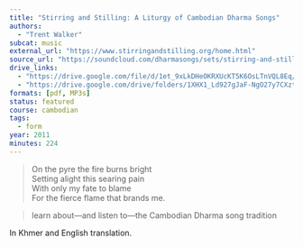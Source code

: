 ```yaml
---
title: "Stirring and Stilling: A Liturgy of Cambodian Dharma Songs"
authors:
  - "Trent Walker"
subcat: music
external_url: "https://www.stirringandstilling.org/home.html"
source_url: "https://soundcloud.com/dharmasongs/sets/stirring-and-stilling"
drive_links:
  - "https://drive.google.com/file/d/1et_9xLkDHeOKRXUcKT5K6OsLTnVQL8Eq/view"
  - "https://drive.google.com/drive/folders/1XHX1_Ld927gJaF-NgO27y7CXzt8ePohG"
formats: [pdf, MP3s]
status: featured
course: cambodian
tags:
  - form
year: 2011
minutes: 224
---
```


> On the pyre the fire burns bright  
Setting alight this searing pain  
With only my fate to blame  
For the fierce flame that brands me.

> learn about—and listen to—the Cambodian Dharma song tradition

In Khmer and English translation.
